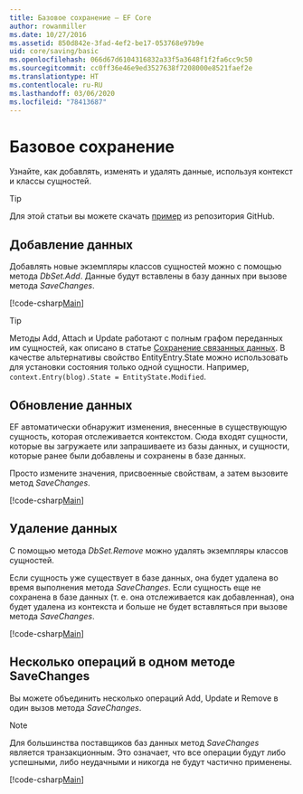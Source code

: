 ```yaml
---
title: Базовое сохранение — EF Core
author: rowanmiller
ms.date: 10/27/2016
ms.assetid: 850d842e-3fad-4ef2-be17-053768e97b9e
uid: core/saving/basic
ms.openlocfilehash: 066d67d6104316832a33f5a3648f1f2fa6cc9c50
ms.sourcegitcommit: cc0ff36e46e9ed3527638f7208000e8521faef2e
ms.translationtype: HT
ms.contentlocale: ru-RU
ms.lasthandoff: 03/06/2020
ms.locfileid: "78413687"
---
```

# <a name="basic-save"></a>Базовое сохранение

Узнайте, как добавлять, изменять и удалять данные, используя контекст и классы сущностей.

> [!TIP]  
> Для этой статьи вы можете скачать [пример](https://github.com/dotnet/EntityFramework.Docs/tree/master/samples/core/Saving/Basics/) из репозитория GitHub.

## <a name="adding-data"></a>Добавление данных

Добавлять новые экземпляры классов сущностей можно с помощью метода *DbSet.Add*. Данные будут вставлены в базу данных при вызове метода *SaveChanges*.

[!code-csharp[Main](../../../samples/core/Saving/Basics/Sample.cs#Add)]

> [!TIP]  
> Методы Add, Attach и Update работают с полным графом переданных им сущностей, как описано в статье [Сохранение связанных данных](related-data.md). В качестве альтернативы свойство EntityEntry.State можно использовать для установки состояния только одной сущности. Например, `context.Entry(blog).State = EntityState.Modified`.

## <a name="updating-data"></a>Обновление данных

EF автоматически обнаружит изменения, внесенные в существующую сущность, которая отслеживается контекстом. Сюда входят сущности, которые вы загружаете или запрашиваете из базы данных, и сущности, которые ранее были добавлены и сохранены в базе данных.

Просто измените значения, присвоенные свойствам, а затем вызовите метод *SaveChanges*.

[!code-csharp[Main](../../../samples/core/Saving/Basics/Sample.cs#Update)]

## <a name="deleting-data"></a>Удаление данных

С помощью метода *DbSet.Remove* можно удалять экземпляры классов сущностей.

Если сущность уже существует в базе данных, она будет удалена во время выполнения метода *SaveChanges*. Если сущность еще не сохранена в базе данных (т. е. она отслеживается как добавленная), она будет удалена из контекста и больше не будет вставляться при вызове метода *SaveChanges*.

[!code-csharp[Main](../../../samples/core/Saving/Basics/Sample.cs#Remove)]

## <a name="multiple-operations-in-a-single-savechanges"></a>Несколько операций в одном методе SaveChanges

Вы можете объединить несколько операций Add, Update и Remove в один вызов метода *SaveChanges*.

> [!NOTE]  
> Для большинства поставщиков баз данных метод *SaveChanges* является транзакционным. Это означает, что все операции будут либо успешными, либо неудачными и никогда не будут частично применены.

[!code-csharp[Main](../../../samples/core/Saving/Basics/Sample.cs#MultipleOperations)]
